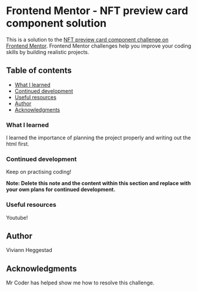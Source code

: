 # Frontend Mentor - NFT preview card component solution

This is a solution to the [NFT preview card component challenge on Frontend Mentor](https://www.frontendmentor.io/challenges/nft-preview-card-component-SbdUL_w0U). Frontend Mentor challenges help you improve your coding skills by building realistic projects. 

## Table of contents


  - [What I learned](#what-i-learned)
  - [Continued development](#continued-development)
  - [Useful resources](#useful-resources)
  - [Author](#author)
  - [Acknowledgments](#acknowledgments)

### What I learned

I learned the importance of planning the project properly and writing out the html first.


### Continued development

Keep on practising coding!

**Note: Delete this note and the content within this section and replace with your own plans for continued development.**

### Useful resources
Youtube!

## Author

Viviann Heggestad

## Acknowledgments

Mr Coder has helped show me how to resolve this challenge.
